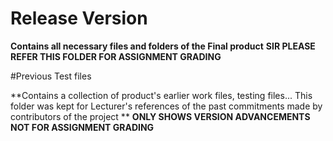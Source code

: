 
# Release Version

**Contains all necessary files and folders of the Final product**
**SIR PLEASE REFER THIS FOLDER FOR ASSIGNMENT GRADING**


#Previous Test files

**Contains a collection of product's earlier work files, testing files... This folder was kept for Lecturer's references of the past commitments made by contributors of the project **
**ONLY SHOWS VERSION ADVANCEMENTS NOT FOR ASSIGNMENT GRADING**
